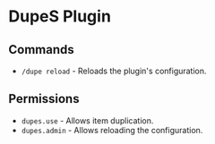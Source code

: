 # DupeS Plugin

## Commands
- `/dupe reload` - Reloads the plugin's configuration.

## Permissions
- `dupes.use` - Allows item duplication.
- `dupes.admin` - Allows reloading the configuration.
